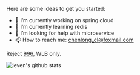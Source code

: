 
Here are some ideas to get you started:

- 🔭 I’m currently working on spring cloud
- 🌱 I’m currently learning redis
- 🤔 I’m looking for help with microservice
- 📫 How to reach me: chenlong_cl@foxmail.com

Reject [996](https://996.icu/#/en_US), WLB only.

![leven's github stats](https://github-readme-stats.vercel.app/api?username=leven-space&show_icons=true&theme=radical)

